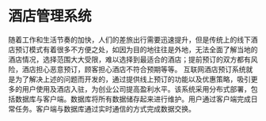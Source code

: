 # 酒店管理系统
随着工作和生活节奏的加快，人们的差旅出行需要迅速提升，但是传统上的线下酒店预订模式有着很多不方便之处，如因为目的地往往是外地，无法全面了解当地的酒店情况，选择范围大大受限，难以选择到最适合的酒店；提前预订的双方都有风险，酒店担心恶意预订，顾客担心酒店不符合预期等等。
互联网酒店预订系统就是为了解决上述的问题而开发的，通过提供线上预订的功能以及优惠策略，吸引更多的用户使用及酒店入驻，为创业公司提高盈利水平。该系统采用分布式部署，包括数据库与客户端。数据库将所有数据储存起来进行维护。用户通过客户端完成日常任务。客户端与数据库通过实时通信的方式完成数据交换。

